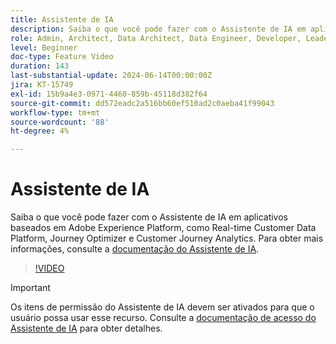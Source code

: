 ```yaml
---
title: Assistente de IA
description: Saiba o que você pode fazer com o Assistente de IA em aplicativos baseados em Adobe Experience Platform, como Real-time Customer Data Platform, Journey Optimizer e Customer Journey Analytics.
role: Admin, Architect, Data Architect, Data Engineer, Developer, Leader, User
level: Beginner
doc-type: Feature Video
duration: 143
last-substantial-update: 2024-06-14T00:00:00Z
jira: KT-15749
exl-id: 15b9a4e3-0971-4460-859b-45118d382f64
source-git-commit: dd572eadc2a516bb60ef510ad2c0aeba41f99043
workflow-type: tm+mt
source-wordcount: '88'
ht-degree: 4%

---
```


# Assistente de IA

Saiba o que você pode fazer com o Assistente de IA em aplicativos baseados em Adobe Experience Platform, como Real-time Customer Data Platform, Journey Optimizer e Customer Journey Analytics. Para obter mais informações, consulte a [documentação do Assistente de IA](https://experienceleague.adobe.com/en/docs/experience-platform/ai-assistant/home).

>[!VIDEO](https://video.tv.adobe.com/v/3429845/?learn=on)

>[!IMPORTANT]
>
> Os itens de permissão do Assistente de IA devem ser ativados para que o usuário possa usar esse recurso. Consulte a [documentação de acesso do Assistente de IA](https://experienceleague.adobe.com/en/docs/experience-platform/ai-assistant/access) para obter detalhes.

